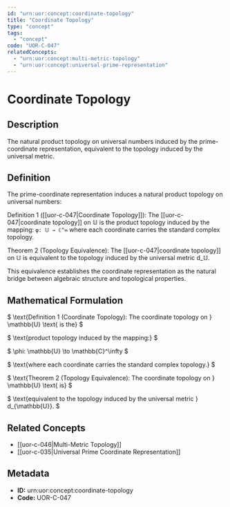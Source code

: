 ```yaml
---
id: "urn:uor:concept:coordinate-topology"
title: "Coordinate Topology"
type: "concept"
tags:
  - "concept"
code: "UOR-C-047"
relatedConcepts:
  - "urn:uor:concept:multi-metric-topology"
  - "urn:uor:concept:universal-prime-representation"
---
```


# Coordinate Topology

## Description

The natural product topology on universal numbers induced by the prime-coordinate representation, equivalent to the topology induced by the universal metric.

## Definition

The prime-coordinate representation induces a natural product topology on universal numbers:

Definition 1 ([[uor-c-047|Coordinate Topology]]): The [[uor-c-047|coordinate topology]] on 𝕌 is the product topology induced by the mapping:
`φ: 𝕌 → ℂ^∞`
where each coordinate carries the standard complex topology.

Theorem 2 (Topology Equivalence): The [[uor-c-047|coordinate topology]] on 𝕌 is equivalent to the topology induced by the universal metric d_𝕌.

This equivalence establishes the coordinate representation as the natural bridge between algebraic structure and topological properties.

## Mathematical Formulation

$
\text{Definition 1 (Coordinate Topology): The coordinate topology on } \mathbb{U} \text{ is the}
$

$
\text{product topology induced by the mapping:}
$

$
\phi: \mathbb{U} \to \mathbb{C}^\infty
$

$
\text{where each coordinate carries the standard complex topology.}
$

$
\text{Theorem 2 (Topology Equivalence): The coordinate topology on } \mathbb{U} \text{ is}
$

$
\text{equivalent to the topology induced by the universal metric } d_{\mathbb{U}}.
$

## Related Concepts

- [[uor-c-046|Multi-Metric Topology]]
- [[uor-c-035|Universal Prime Coordinate Representation]]

## Metadata

- **ID:** urn:uor:concept:coordinate-topology
- **Code:** UOR-C-047
